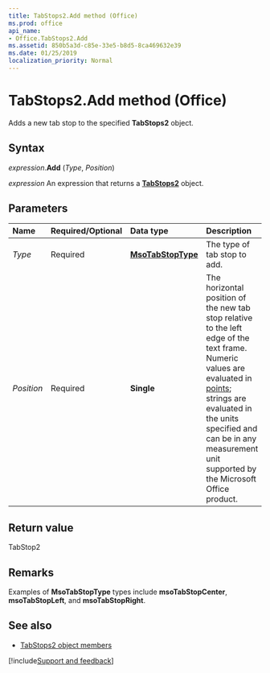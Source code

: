 ```yaml
---
title: TabStops2.Add method (Office)
ms.prod: office
api_name:
- Office.TabStops2.Add
ms.assetid: 850b5a3d-c85e-33e5-b8d5-8ca469632e39
ms.date: 01/25/2019
localization_priority: Normal
---
```



# TabStops2.Add method (Office)

Adds a new tab stop to the specified **TabStops2** object.


## Syntax

_expression_.**Add** (_Type_, _Position_)

_expression_ An expression that returns a **[TabStops2](Office.TabStops2.md)** object.


## Parameters

|Name|Required/Optional|Data type|Description|
|:-----|:-----|:-----|:-----|
| _Type_|Required|**[MsoTabStopType](office.msotabstoptype.md)**|The type of tab stop to add.|
| _Position_|Required|**Single**|The horizontal position of the new tab stop relative to the left edge of the text frame. Numeric values are evaluated in [points](../language/glossary/vbe-glossary.md#point); strings are evaluated in the units specified and can be in any measurement unit supported by the Microsoft Office product. |

## Return value

TabStop2


## Remarks

Examples of **MsoTabStopType** types include **msoTabStopCenter**, **msoTabStopLeft**, and **msoTabStopRight**.


## See also

- [TabStops2 object members](overview/Library-Reference/tabstops2-members-office.md)



[!include[Support and feedback](~/includes/feedback-boilerplate.md)]